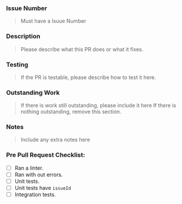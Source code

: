 <!-- 
Please fill in some brief details below about the PR.
Please remove unused sections.
 -->
### Issue Number
> Must have a Isuue Number

### Description
> Please describe what this PR does or what it fixes.

### Testing
> If the PR is testable, please describe how to test it here.

### Outstanding Work
> If there is work still outstanding, please include it here
> If there is nothing outstanding, remove this section.

### Notes
> Include any extra notes here

### Pre Pull Request Checklist:
- [ ] Ran a linter.
- [ ] Ran with out errors.
- [ ] Unit tests.
- [ ] Unit tests have `issueId`
- [ ] Integration tests.

